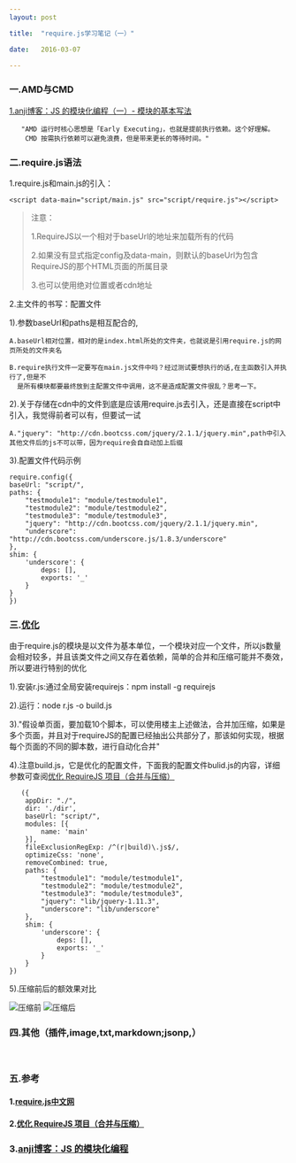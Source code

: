 ```yaml
---
layout: post

title:  "require.js学习笔记（一）"

date:   2016-03-07

---
```




### 一.AMD与CMD

[1.anji博客：JS 的模块化编程（一）- 模块的基本写法](http://anjia.github.io/2015/06/23/js_module_2_AMD%E5%92%8CCMD/)

	   "AMD 运行时核心思想是「Early Executing」，也就是提前执行依赖。这个好理解。
	    CMD 按需执行依赖可以避免浪费，但是带来更长的等待时间。"

### 二.require.js语法

1.require.js和main.js的引入：

	<script data-main="script/main.js" src="script/require.js"></script>

>    注意：
>
>    1.RequireJS以一个相对于baseUrl的地址来加载所有的代码
>
>    2.如果没有显式指定config及data-main，则默认的baseUrl为包含RequireJS的那个HTML页面的所属目录
>
>    3.也可以使用绝对位置或者cdn地址

2.主文件的书写：配置文件

  1).参数baseUrl和paths是相互配合的,

    A.baseUrl相对位置，相对的是index.html所处的文件夹，也就说是引用require.js的网页所处的文件夹名

    B.require执行文件一定要写在main.js文件中吗？经过测试要想执行的话,在主函数引入并执行了,但是不
      是所有模块都要最终放到主配置文件中调用，这不是造成配置文件很乱？思考一下。

  2).关于存储在cdn中的文件到底是应该用require.js去引入，还是直接在script中引入，我觉得前者可以有，但要试一试

    A."jquery": "http://cdn.bootcss.com/jquery/2.1.1/jquery.min",path中引入其他文件后的js不可以带，因为require会自自动加上后缀

  3).配置文件代码示例

    require.config({
    baseUrl: "script/",
    paths: {
        "testmodule1": "module/testmodule1",
        "testmodule2": "module/testmodule2",
        "testmodule3": "module/testmodule3",
        "jquery": "http://cdn.bootcss.com/jquery/2.1.1/jquery.min",
        "underscore": "http://cdn.bootcss.com/underscore.js/1.8.3/underscore"
    },
    shim: {
        'underscore': {
            deps: [],
            exports: '_'
        }
    }
    })

### 三.[**优化**](http://www.oschina.net/translate/optimize-requirejs-projects)

由于require.js的模块是以文件为基本单位，一个模块对应一个文件，所以js数量会相对较多，并且该类文件之间又存在着依赖，简单的合并和压缩可能并不奏效，所以要进行特别的优化

1).安装r.js:通过全局安装requirejs：npm install -g requirejs

2).运行：node r.js -o build.js

3)."假设单页面，要加载10个脚本，可以使用楼主上述做法，合并加压缩，如果是多个页面，并且对于requireJS的配置已经抽出公共部分了，那该如何实现，根据每个页面的不同的脚本数，进行自动化合并"

4).注意build.js，它是优化的配置文件，下面我的配置文件bulid.js的内容，详细参数可查阅[优化 RequireJS 项目（合并与压缩）](http://www.oschina.net/translate/optimize-requirejs-projects)

	   ({
	    appDir: "./",
	    dir: './dir',
	    baseUrl: "script/",
	    modules: [{
	        name: 'main'
	    }],
	    fileExclusionRegExp: /^(r|build)\.js$/,
	    optimizeCss: 'none',
	    removeCombined: true,
	    paths: {
	        "testmodule1": "module/testmodule1",
	        "testmodule2": "module/testmodule2",
	        "testmodule3": "module/testmodule3",
	        "jquery": "lib/jquery-1.11.3",
	        "underscore": "lib/underscore"
	    },
	    shim: {
	        'underscore': {
	            deps: [],
	            exports: '_'
	        }
	    }
	})

5).压缩前后的额效果对比

![压缩前](http://fengtaijun0507.github.io/testpages/require/img/uncompressed.png)
![压缩后](http://fengtaijun0507.github.io/testpages/require/img/compressed.png)

### 四.其他（插件,image,txt,markdown;jsonp,）



　　　　　

### 五.参考

#### 1.[require.js中文网](http://www.requirejs.cn/)

#### 2.[优化 RequireJS 项目（合并与压缩）](http://www.oschina.net/translate/optimize-requirejs-projects)
###  3.[anji博客：JS 的模块化编程](http://anjia.github.io/2015/06/23/js_module_2_AMD%E5%92%8CCMD/)